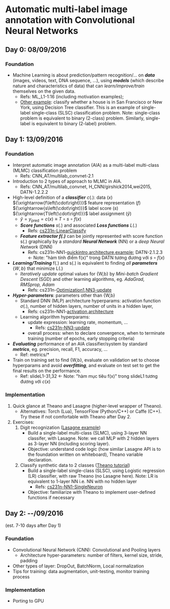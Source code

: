 # Automatic multi-label image annotation with Convolutional Neural Networks

## Day 0: 08/09/2016
### Foundation
- Machine Learning is about prediction/pattern recognition/... on ***data*** (images, videos, text, DNA sequence, ...), using ***models*** (which describe nature and characteristics of data) that can *learn/improve/train* themselves on the given data.
    - Refs: ML_L1-1:16 (including motivation examples); 
    - [Other example](http://www.r2d3.us/visual-intro-to-machine-learning-part-1/): classify whether a house is in San Francisco or New York, using Decision Tree classifier. 
    This is an example of single-label single-class (SLSC) classification problem. Note: single-class problem is equivalent to binary (2-class) problem. Similarly, single-label is equivalent to binary (2-label) problem.
        

## Day 1: 13/09/2016
### Foundation
- Interpret automatic image annotation (AIA) as a multi-label multi-class (MLMC) classification problem
    - Refs:  CNN_AT/multilab_convnet-2.1
- Introduction to 2 types of approach to MLMC in AIA.
    - Refs: CNN_AT/multilab_convnet, H_CNN/girshick2014,wei2015, DATN-1.2.2.2
- High-level definition of a ***classifier*** $c(.)$: data ($x$) ${\xrightarrow{f\left(\cdot\right)}}$ feature representation ($f$) ${\xrightarrow{s\left(\cdot\right)}}$ label score ($s$) ${\xrightarrow{T\left(\cdot\right)}}$ label assignment ($\hat{y}$)
    - $\hat{y}=y_{\text{pred}}=c\left(x\right)\equiv T\circ s\circ f\left(x\right)$
    - ***Score functions*** $s(.)$ and associated ***Loss functions*** $L(.)$
        - Refs: [cs231n-LinearClassify](http://cs231n.github.io/linear-classify/)
    - ***Feature extractor $f(.)$*** can be jointly represented with score function s(.) graphically by a *standard **Neural Network*** (NN) or a *deep Neural Network* (DNN)  
        - Refs: cs231n-NN1-[quickintro](http://cs231n.github.io/neural-networks-1/#quick),[architecture](http://cs231n.github.io/neural-networks-1/#layers),[example](http://cs231n.github.io/neural-networks-1/#feedforward); DATN-2.1.2.3 <- Note: "hàm tính điểm f(x)" trong DATN tương đương với $s\circ f\left(x\right)$
- ***Learning/Training*** f(.) and s(.) is equivalent to finding *all **parameters*** $\left\{{W,b}\right\}$ that minimize L(.)
    - *Iteratively update* optimal values for {W,b} by *Mini-batch Gradient Descent* (SGD) and other learning algorithms, eg. *AdaGrad, RMSprop, Adam*
        - Refs: cs231n-[Optimization1](http://cs231n.github.io/optimization-1/#gd),[NN3-update](http://cs231n.github.io/neural-networks-3/#update)
- ***Hyper-parameters***: parameters other than {W,b}
    - Standard DNN (MLP) architecture hyperparams: activation function $\sigma(.)$, number of hidden layers, number of units in a hidden layer, 
        - Refs: cs231n-NN1-[activation](http://cs231n.github.io/neural-networks-1/#actfun),[architecture](http://cs231n.github.io/neural-networks-1/#arch)
    - Learning algorithm hyperparams:
        - update expression: learning rate, momentum, ...
            - Refs: [cs231n-NN3-update](http://cs231n.github.io/neural-networks-3/#update)
        - overall process: when to declare convergence, when to terminate training (number of epochs, early stopping criteria)
- ***Evaluating*** performance of an AIA classifier/system by standard ***metrics***, eg. precision, recall, F1, accuracy, ...
    - Ref: metrics/*
- Train on training set to find {W,b}, evaluate on validation set to choose hyperparams and avoid ***overfitting***, and evaluate on test set to get the final results on the performance.
    - Ref: slideL1-31,32 <- Note: "hàm mục tiêu f(x)" trong slideL1 tương đương với $c(x)$
    

### Implementation
1. Quick glance at Theano and Lasagne (higher-level wrapper of Theano). 
    - Alternatives: Torch (Lua), TensorFlow (Python/C++) or Caffe (C++). Try these if not comfortable with Theano after Day 2.
2. Exercises: 
    1. Digit recognization ([Lasagne example](http://lasagne.readthedocs.io/en/latest/user/tutorial.html))
        - Build a single-label multi-class (SLMC), using 3-layer NN classifer, with Lasagne. Note: we call MLP with 2 hidden layers as 3-layer NN (including scoring layer). 
        - Objective: understand code logic (how similar Lasagne API is to the foundation written on whiteboard), Theano variable declaration.
    2. Classify synthetic data to 2 classes ([Theano tutorial](http://deeplearning.net/software/theano/tutorial/examples.html##a-real-example-logistic-regression))
        - Build a single-label single-class (SLSC), using Logistic regression (LR) classifier, with raw Theano (no Lasagne here). Note: LR is equivalent to 1-layer NN i.e. NN with no hidden layer
            - Refs: [cs231n-NN1-SingleNeuron](http://cs231n.github.io/neural-networks-1/#classifier)
        - Objective: familiarize with Theano to implement user-defined functions if necessary
        

## Day 2: --/09/2016 
(est. 7-10 days after Day 1)
### Foundation
- Convolutional Neural Network (CNN): Convolutional and Pooling layers
    - Architecture hyper-parameters: number of filters, kernel size, stride, padding
- Other types of layer: DropOut, BatchNorm, Local normalization
- Tips for training: data augmentation, unit-testing, monitor training process

### Implementation
- Porting to GPU
